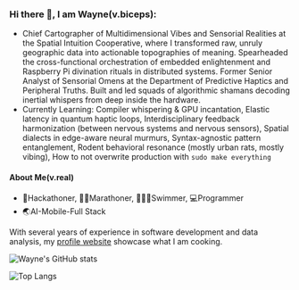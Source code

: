 ### Hi there 👋, I am Wayne(v.biceps):

- Chief Cartographer of Multidimensional Vibes and Sensorial Realities at the Spatial Intuition Cooperative, where I transformed raw, unruly geographic data into actionable topographies of meaning. Spearheaded the cross-functional orchestration of embedded enlightenment and Raspberry Pi divination rituals in distributed systems. Former Senior Analyst of Sensorial Omens at the Department of Predictive Haptics and Peripheral Truths. Built and led squads of algorithmic shamans decoding inertial whispers from deep inside the hardware.
- Currently Learning: Compiler whispering & GPU incantation, Elastic latency in quantum haptic loops, Interdisciplinary feedback harmonization (between nervous systems and nervous sensors), Spatial dialects in edge-aware neural murmurs, Syntax-agnostic pattern entanglement, Rodent behavioral resonance (mostly urban rats, mostly vibing), How to not overwrite production with `sudo make everything`



#### About Me(v.real)
- 🌙Hackathoner, 🏃🏻Marathoner, 🏊🏼‍♂️Swimmer, 💻Programmer
- 🌏AI-Mobile-Full Stack

With several years of experience in software development and data analysis, my [profile website](https://www.waynej.me) showcase what I am cooking.



![Wayne's GitHub stats](https://github-readme-stats.vercel.app/api?username=wayne-xyz)


![Top Langs](https://github-readme-stats.vercel.app/api/top-langs/?username=wayne-xyz&layout=compact)




<!--
**livingspring/livingspring** is a ✨ _special_ ✨ repository because its `README.md` (this file) appears on your GitHub profile.

Here are some ideas to get you started:

- 🔭 I’m currently working on ...
- 🌱 I’m currently learning ...
- 👯 I’m looking to collaborate on ...
- 🤔 I’m looking for help with ...
- 💬 Ask me about ...
- 📫 How to reach me: ...
- 😄 Pronouns: ...
- ⚡ Fun fact: ...
-->
